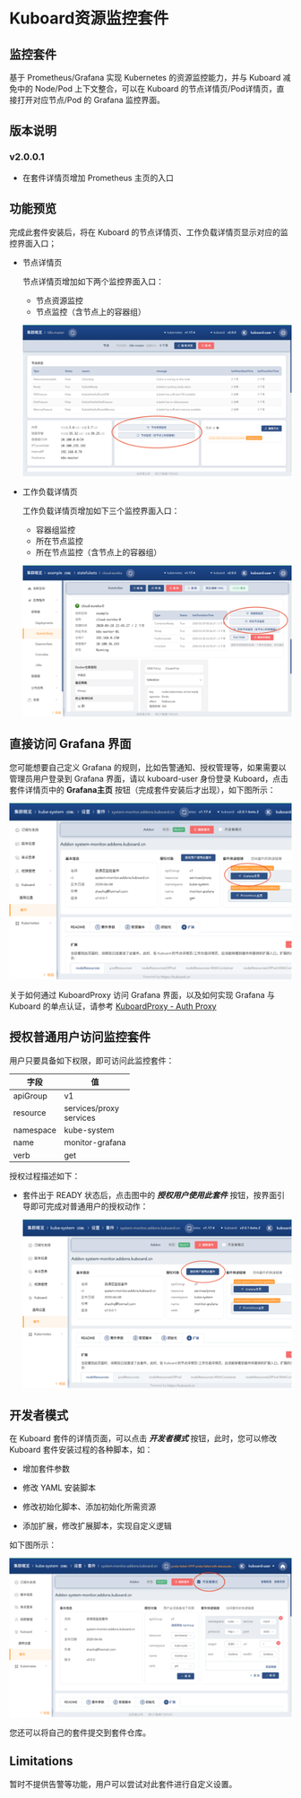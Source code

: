 # Kuboard资源监控套件

## 监控套件

基于 Prometheus/Grafana 实现 Kubernetes 的资源监控能力，并与 Kuboard 减免中的 Node/Pod 上下文整合，可以在 Kuboard 的节点详情页/Pod详情页，直接打开对应节点/Pod 的 Grafana 监控界面。


## 版本说明

### v2.0.0.1

* 在套件详情页增加 Prometheus 主页的入口

## 功能预览

完成此套件安装后，将在 Kuboard 的节点详情页、工作负载详情页显示对应的监控界面入口；

* 节点详情页

  节点详情页增加如下两个监控界面入口：

  * 节点资源监控
  * 节点监控（含节点上的容器组）

  ![image-20200607150745841](README.assets/image-20200607150745841.png)

* 工作负载详情页

  工作负载详情页增加如下三个监控界面入口：

  * 容器组监控
  * 所在节点监控
  * 所在节点监控（含节点上的容器组）

  ![image-20200607150811661](README.assets/image-20200607150811661.png)



## 直接访问 Grafana 界面



您可能想要自己定义 Grafana 的规则，比如告警通知、授权管理等，如果需要以管理员用户登录到 Grafana 界面，请以 kuboard-user 身份登录 Kuboard，点击套件详情页中的 **Grafana主页** 按钮（完成套件安装后才出现），如下图所示：



![image-20200611064330514](README.assets/image-20200611064330514.png)





关于如何通过 KuboardProxy 访问 Grafana 界面，以及如何实现 Grafana 与 Kuboard 的单点认证，请参考 [KuboardProxy - Auth Proxy](https://kuboard.cn/guide/proxy/auth-proxy.html)



## 授权普通用户访问监控套件

用户只要具备如下权限，即可访问此监控套件：

| 字段      | 值                           |
| --------- | ---------------------------- |
| apiGroup  | v1                           |
| resource  | services/proxy<br />services |
| namespace | kube-system                  |
| name      | monitor-grafana              |
| verb      | get                          |

授权过程描述如下：

* 套件出于 READY 状态后，点击图中的 ***授权用户使用此套件*** 按钮，按界面引导即可完成对普通用户的授权动作：

  ![image-20200611064229313](README.assets/image-20200611064229313.png)

## 开发者模式



在 Kuboard 套件的详情页面，可以点击 ***开发者模式*** 按钮，此时，您可以修改 Kuboard 套件安装过程的各种脚本，如：



* 增加套件参数

* 修改 YAML 安装脚本

* 修改初始化脚本、添加初始化所需资源

* 添加扩展，修改扩展脚本，实现自定义逻辑



如下图所示：

![image-20200607150839162](README.assets/image-20200607150839162.png)



您还可以将自己的套件提交到套件仓库。



## Limitations

暂时不提供告警等功能，用户可以尝试对此套件进行自定义设置。
